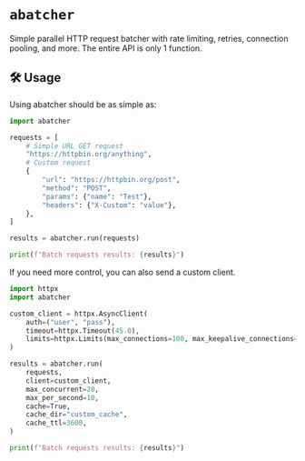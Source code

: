# `abatcher`

Simple parallel HTTP request batcher with rate limiting, retries, connection pooling, and more. The entire API is only 1 function.

## 🛠️ Usage

Using abatcher should be as simple as:

```python
import abatcher

requests = [
    # Simple URL GET request
    "https://httpbin.org/anything",
    # Custom request
    {
        "url": "https://httpbin.org/post",
        "method": "POST",
        "params": {"name": "Test"},
        "headers": {"X-Custom": "value"},
    },
]

results = abatcher.run(requests)

print(f"Batch requests results: {results}")
```

If you need more control, you can also send a custom client.

```python
import httpx
import abatcher

custom_client = httpx.AsyncClient(
    auth=("user", "pass"),
    timeout=httpx.Timeout(45.0),
    limits=httpx.Limits(max_connections=100, max_keepalive_connections=20),
)

results = abatcher.run(
    requests,
    client=custom_client,
    max_concurrent=20,
    max_per_second=10,
    cache=True,
    cache_dir="custom_cache",
    cache_ttl=3600,
)

print(f"Batch requests results: {results}")

```
